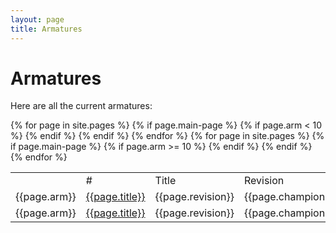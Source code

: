 ```yaml
---
layout: page
title: Armatures
---
```


# Armatures #

Here are all the current armatures:

<table>
    <th>
      <td>#</td><td>Title</td><td>Revision</td><td>Champion</td><td>Project</td>
    </th>
    {% for page in site.pages %}
      {% if page.main-page %}
        {% if page.arm < 10 %}
      <tr>
        <td>{{page.arm}}</td><td><a href="{{page.url}}">{{page.title}}</a></td><td>{{page.revision}}</td><td>{{page.champion}}</td><td>{{page.project}}</td>
      </tr>
        {% endif %}
      {% endif %}
    {% endfor %}
    {% for page in site.pages %}
      {% if page.main-page %}
        {% if page.arm >= 10 %}
      <tr>
        <td>{{page.arm}}</td><td><a href="{{page.url}}">{{page.title}}</a></td><td>{{page.revision}}</td><td>{{page.champion}}</td><td>{{page.project}}</td>
      </tr>
        {% endif %}
      {% endif %}
    {% endfor %}
</table>

